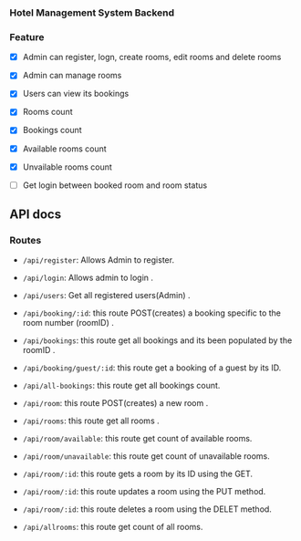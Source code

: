 ### Hotel Management System Backend

### Feature

- [x] Admin can register, logn,  create rooms, edit rooms and delete rooms
- [x] Admin can manage rooms
- [x] Users can view its bookings
- [x] Rooms count
- [x] Bookings count
- [x] Available rooms count
- [x] Unvailable rooms count
- [ ] Get login between booked room and room status




## API docs

### Routes

- `/api/register`: Allows Admin to register.
- `/api/login`: Allows admin to login .
- `/api/users`: Get all registered users(Admin) .

- `/api/booking/:id`: this route POST(creates) a booking specific to the room number (roomID) .
- `/api/bookings`: this route get all bookings and its been populated by the roomID .
- `/api/booking/guest/:id`: this route get a booking of a guest by its ID.
- `/api/all-bookings`: this route get all bookings count.


- `/api/room`: this route POST(creates) a new room .
- `/api/rooms`: this route get all rooms .
- `/api/room/available`: this route get count of available rooms.
- `/api/room/unavailable`: this route get count of unavailable rooms.
- `/api/room/:id`: this route gets a room by its ID using the GET.
- `/api/room/:id`: this route updates a room using the PUT method.
- `/api/room/:id`: this route deletes a room using the DELET method.
- `/api/allrooms`: this route get count of all rooms.


